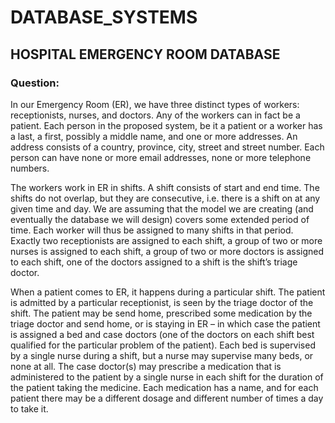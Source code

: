 # DATABASE_SYSTEMS

## HOSPITAL EMERGENCY ROOM DATABASE
### Question: 
In our Emergency Room (ER), we have three distinct types of workers: receptionists, 
nurses, and doctors. Any of the workers can in fact be a patient. Each person in the 
proposed system, be it a patient or a worker has a last, a first, possibly a middle name, and 
one or more addresses. An address consists of a country, province, city, street and street 
number. Each person can have none or more email addresses, none or more telephone 
numbers. 

The workers work in ER in shifts. A shift consists of start and end time. The shifts 
do not overlap, but they are consecutive, i.e. there is a shift on at any given time and day. 
We are assuming that the model we are creating (and eventually the database we will 
design) covers some extended period of time. Each worker will thus be assigned to many 
shifts in that period. Exactly two receptionists are assigned to each shift, a group of two or 
more nurses is assigned to each shift, a group of two or more doctors is assigned to each 
shift, one of the doctors assigned to a shift is the shift’s triage doctor. 

When a patient comes to ER, it happens during a particular shift. The patient is 
admitted by a particular receptionist, is seen by the triage doctor of the shift. The patient 
may be send home, prescribed some medication by the triage doctor and send home, or is 
staying in ER – in which case the patient is assigned a bed and case doctors (one of the 
doctors on each shift best qualified for the particular problem of the patient). Each bed is 
supervised by a single nurse during a shift, but a nurse may supervise many beds, or none 
at all. The case doctor(s) may prescribe a medication that is administered to the patient by 
a single nurse in each shift for the duration of the patient taking the medicine. Each 
medication has a name, and for each patient there may be a different dosage and different 
number of times a day to take it.

